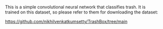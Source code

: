 This is a simple convolutional neural network that classifies trash. It is trained on this dataset, so please refer to them for downloading the dataset:


https://github.com/nikhilvenkatkumsetty/TrashBox/tree/main

